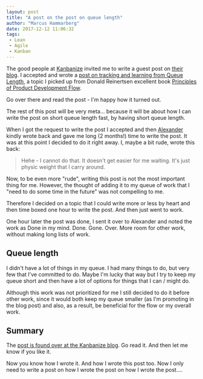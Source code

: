 ```yaml
---
layout: post
title: "A post on the post on queue length"
author: "Marcus Hammarberg"
date: 2017-12-12 11:06:32
tags:
 - Lean
 - Agile
 - Kanban
---
```


The good people at [Kanbanize](https://kanbanize.com/) invited me to write a guest post on [their blog](https://kanbanize.com/blog/). I accepted and wrote a [post on tracking and learning from Queue Length](https://kanbanize.com/blog/tracking-queue-length/), a topic I picked up from Donald Reinertsen excellent book [Principles of Product Development Flow](https://www.amazon.com/Principles-Product-Development-Flow-Generation/dp/1935401009).

Go over there and read the post - I'm happy how it turned out.

The rest of this post will be very meta… because it will be about how I can write the post on short queue length fast, by having short queue length.

<!-- excerpt-end -->

When I got the request to write the post I accepted and then [Alexander](https://twitter.com/AlexNovkov) kindly wrote back and gave me long (2 months!) time to write the post. It was at this point I decided to do it right away. I, maybe a bit rude, wrote this back:

> Hehe - I cannot do that. It doesn't get easier for me waiting. It's just physic weight that I carry around.

Now, to be even more "rude", writing this post is not the most important thing for me. However, the thought of adding it to my queue of work that I "need to do some time in the future" was not compelling to me.

Therefore I decided on a topic that I could write more or less by heart and then time boxed one hour to write the post. And then just went to work.

One hour later the post was done, I sent it over to Alexander and noted the work as Done in my mind. Done. Gone. Over. More room for other work, without making long lists of work.

## Queue length

I didn't have a lot of things in my queue. I had many things to do, but very few that I've committed to do. Maybe I'm lucky that way but I try to keep my queue short and then have a lot of options for things that I can / might do.

Although this work was not prioritized for me I still decided to do it before other work, since it would both keep my queue smaller (as I'm promoting in the blog post) and also, as a result, be beneficial for the flow or my overall work.

## Summary

The [post is found over at the Kanbanize blog](https://kanbanize.com/blog/tracking-queue-length/). Go read it. And then let me know if you like it.

Now you know how I wrote it. And how I wrote this post too. Now I only need to write a post on how I wrote the post on how I wrote the post....